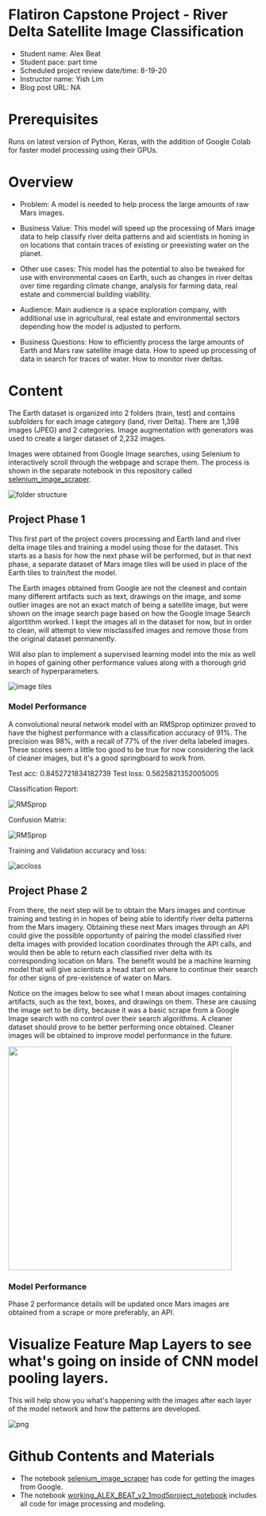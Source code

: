 # Flatiron Capstone Project - River Delta Satellite Image Classification

* Student name: Alex Beat
* Student pace: part time
* Scheduled project review date/time: 8-19-20
* Instructor name: Yish Lim
* Blog post URL: NA

# Prerequisites
Runs on latest version of Python, Keras, with the addition of Google Colab for faster model processing using their GPUs. 

# Overview

* Problem: A model is needed to help process the large amounts of raw Mars images.
* Business Value: This model will speed up the processing of Mars image data to help classify river delta patterns and aid scientists in honing in on locations that contain traces of existing or preexisting water on the planet.
* Other use cases: This model has the potential to also be tweaked for use with environmental cases on Earth, such as changes in river deltas over time regarding climate change, analysis for farming data, real estate and commercial building viability. 
 
* Audience: Main audience is a space exploration company, with additional use in agricultural, real estate and environmental sectors depending how the model is adjusted to perform. 
* Business Questions: How to efficiently process the large amounts of Earth and Mars raw satellite image data. How to speed up processing of data in search for traces of water. How to monitor river deltas. 

# Content
The Earth dataset is organized into 2 folders (train, test) and contains subfolders for each image category (land, river Delta). There are 1,398 images (JPEG) and 2 categories. Image augmentation with generators was used to create a larger dataset of 2,232 images. 

Images were obtained from Google Image searches, using Selenium to interactively scroll through the webpage and scrape them. The process is shown in the separate notebook in this repository called [selenium_image_scraper](https://github.com/alexanderjohnny/mod5-capstone-project/blob/master/selenium_image_scraper.ipynb).

![folder structure](https://github.com/alexanderjohnny/mod5-capstone-project/blob/master/images/Screen%20Shot%202020-08-17%20at%203.14.13%20PM.png)


## Project Phase 1

This first part of the project covers processing and Earth land and river delta image tiles and training a model using those for the dataset. This starts as a basis for how the next phase will be performed, but in that next phase, a separate dataset of Mars image tiles will be used in place of the Earth tiles to train/test the model. 

The Earth images obtained from Google are not the cleanest and contain many different artifacts such as text, drawings on the image, and some outlier images are not an exact match of being a satellite image, but were shown on the image search page based on how the Google Image Search algortithm worked. I kept the images all in the dataset for now, but in order to clean, will attempt to view misclassifed images and remove those from the original dataset permanently. 

Will also plan to implement a supervised learning model into the mix as well in hopes of gaining other performance values along with a thorough grid search of hyperparameters. 

![image tiles](https://github.com/alexanderjohnny/mod5-capstone-project/blob/master/images/output_33_0.png)

### Model Performance

A convolutional neural network model with an RMSprop optimizer proved to have the highest performance with a classification accuracy of 91%. The precision was 98%, with a recall of 77% of the river delta labeled images. These scores seem a little too good to be true for now considering the lack of cleaner images, but it's a good springboard to work from.

Test acc: 0.8452721834182739
Test loss: 0.5625821352005005

Classification Report:

![RMSprop](https://github.com/alexanderjohnny/mod5-capstone-project/blob/master/images/Screen%20Shot%202020-08-17%20at%203.07.57%20PM.png)

Confusion Matrix:

![RMSprop](https://github.com/alexanderjohnny/mod5-capstone-project/blob/master/images/output_64_1.png)

Training and Validation accuracy and loss:

![accloss](https://github.com/alexanderjohnny/mod5-capstone-project/blob/master/images/output_64_2.png)


## Project Phase 2

From there, the next step will be to obtain the Mars images and continue training and testing in in hopes of being able to identify river delta patterns from the Mars imagery. Obtaining these next Mars images through an API could give the possible opportunity of pairing the model classified river delta images with provided location coordinates through the API calls, and would then be able to return each classified river delta with its corresponding location on Mars. The benefit would be a machine learning model that will give scientists a head start on where to continue their search for other signs of pre-existence of water on Mars. 

Notice on the images below to see what I mean about images containing artifacts, such as the text, boxes, and drawings on them. These are causing the image set to be dirty, because it was a basic scrape from a Google Image search with no control over their search algorithms. A cleaner dataset should prove to be better performing once obtained. Cleaner images will be obtained to improve model performance in the future. 

<img src=https://github.com/alexanderjohnny/mod5-capstone-project/blob/master/images/mars2.jpg width="450"/>

### Model Performance

Phase 2 performance details will be updated once Mars images are obtained from a scrape or more preferably, an API. 


# Visualize Feature Map Layers to see what's going on inside of CNN model pooling layers.

This will help show you what's happening with the images after each layer of the model network and how the patterns are developed. 

![png](output_52_1.png)

# Github Contents and Materials
* The notebook [selenium_image_scraper](https://github.com/alexanderjohnny/mod5-capstone-project/blob/master/selenium_image_scraper.ipynb) has code for getting the images from Google.
* The notebook [working_ALEX_BEAT_v2_1mod5project_notebook](https://github.com/alexanderjohnny/mod5-capstone-project/blob/master/working_ALEX_BEAT_v2_1mod5project_notebook.ipynb) includes all code for image processing and modeling.
